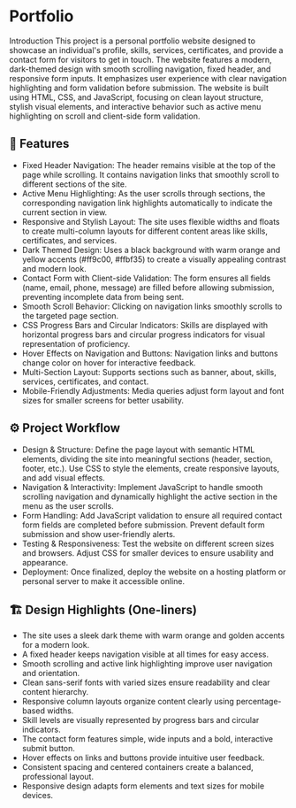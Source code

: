 # Portfolio
Introduction
This project is a personal portfolio website designed to showcase an individual's profile, skills, services, certificates, and provide a contact form for visitors to get in touch. The website features a modern, dark-themed design with smooth scrolling navigation, fixed header, and responsive form inputs. It emphasizes user experience with clear navigation highlighting and form validation before submission.
The website is built using HTML, CSS, and JavaScript, focusing on clean layout structure, stylish visual elements, and interactive behavior such as active menu highlighting on scroll and client-side form validation.

## 🎯 Features
- Fixed Header Navigation:
The header remains visible at the top of the page while scrolling. It contains navigation links that smoothly scroll to different sections of the site.
- Active Menu Highlighting:
As the user scrolls through sections, the corresponding navigation link highlights automatically to indicate the current section in view.
- Responsive and Stylish Layout:
The site uses flexible widths and floats to create multi-column layouts for different content areas like skills, certificates, and services.
- Dark Themed Design:
Uses a black background with warm orange and yellow accents (#ff9c00, #ffbf35) to create a visually appealing contrast and modern look.
- Contact Form with Client-side Validation:
The form ensures all fields (name, email, phone, message) are filled before allowing submission, preventing incomplete data from being sent.
- Smooth Scroll Behavior:
Clicking on navigation links smoothly scrolls to the targeted page section.
- CSS Progress Bars and Circular Indicators:
Skills are displayed with horizontal progress bars and circular progress indicators for visual representation of proficiency.
- Hover Effects on Navigation and Buttons:
Navigation links and buttons change color on hover for interactive feedback.
- Multi-Section Layout:
Supports sections such as banner, about, skills, services, certificates, and contact.
- Mobile-Friendly Adjustments:
Media queries adjust form layout and font sizes for smaller screens for better usability.

## ⚙️ Project Workflow
- Design & Structure:
Define the page layout with semantic HTML elements, dividing the site into meaningful sections (header, section, footer, etc.). Use CSS to style the elements, create responsive layouts, and add visual effects.
- Navigation & Interactivity:
Implement JavaScript to handle smooth scrolling navigation and dynamically highlight the active section in the menu as the user scrolls.
- Form Handling:
Add JavaScript validation to ensure all required contact form fields are completed before submission. Prevent default form submission and show user-friendly alerts.
- Testing & Responsiveness:
Test the website on different screen sizes and browsers. Adjust CSS for smaller devices to ensure usability and appearance.
- Deployment:
Once finalized, deploy the website on a hosting platform or personal server to make it accessible online.


## 🏗️ Design Highlights (One-liners)
- The site uses a sleek dark theme with warm orange and golden accents for a modern look.
- A fixed header keeps navigation visible at all times for easy access.
- Smooth scrolling and active link highlighting improve user navigation and orientation.
- Clean sans-serif fonts with varied sizes ensure readability and clear content hierarchy.
- Responsive column layouts organize content clearly using percentage-based widths.
- Skill levels are visually represented by progress bars and circular indicators.
- The contact form features simple, wide inputs and a bold, interactive submit button.
- Hover effects on links and buttons provide intuitive user feedback.
- Consistent spacing and centered containers create a balanced, professional layout.
- Responsive design adapts form elements and text sizes for mobile devices.
